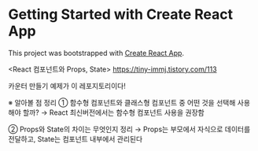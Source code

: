 # Getting Started with Create React App
This project was bootstrapped with [Create React App](https://github.com/facebook/create-react-app).

<React 컴포넌트와 Props, State>
https://tiny-immj.tistory.com/113

카운터 만들기 예제가 이 레포지토리이다!  

※ 알아볼 점 정리 
① 함수형 컴포넌트와 클래스형 컴포넌트 중 어떤 것을 선택해 사용해야 할까? 
→ React 최신버전에서는 함수형 컴포넌트 사용을 권장함 

② Props와 State의 차이는 무엇인지 정리 
→ Props는 부모에서 자식으로 데이터를 전달하고, 
State는 컴포넌트 내부에서 관리된다 
